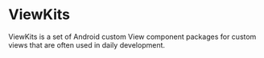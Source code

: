 # ViewKits
ViewKits is a set of Android custom View component packages for custom views that are often used in daily development.
